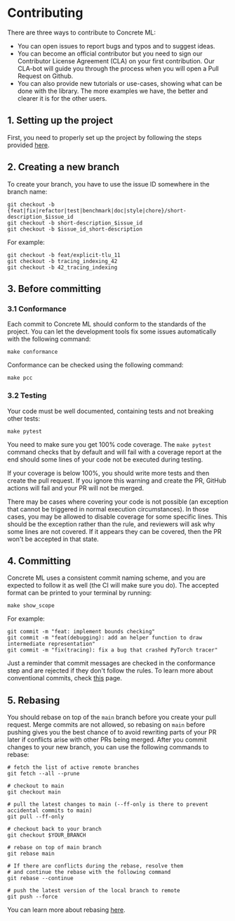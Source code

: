# Contributing

There are three ways to contribute to Concrete ML:

- You can open issues to report bugs and typos and to suggest ideas.
- You can become an official contributor but you need to sign our Contributor License Agreement (CLA) on your first contribution. Our CLA-bot will guide you through the process when you will open a Pull Request on Github.
- You can also provide new tutorials or use-cases, showing what can be done with the library. The more examples we have, the better and clearer it is for the other users.

## 1. Setting up the project

First, you need to properly set up the project by following the steps provided [here](project_setup.md).

## 2. Creating a new branch

To create your branch, you have to use the issue ID somewhere in the branch name:

```shell
git checkout -b {feat|fix|refactor|test|benchmark|doc|style|chore}/short-description_$issue_id
git checkout -b short-description_$issue_id
git checkout -b $issue_id_short-description
```

For example:

```shell
git checkout -b feat/explicit-tlu_11
git checkout -b tracing_indexing_42
git checkout -b 42_tracing_indexing
```

## 3. Before committing

### 3.1 Conformance

Each commit to Concrete ML should conform to the standards of the project. You can let the development tools fix some issues automatically with the following command:

```shell
make conformance
```

Conformance can be checked using the following command:

```shell
make pcc
```

### 3.2 Testing

Your code must be well documented, containing tests and not breaking other tests:

```shell
make pytest
```

You need to make sure you get 100% code coverage. The `make pytest` command checks that by default and will fail with a coverage report at the end should some lines of your code not be executed during testing.

If your coverage is below 100%, you should write more tests and then create the pull request. If you ignore this warning and create the PR, GitHub actions will fail and your PR will not be merged.

There may be cases where covering your code is not possible (an exception that cannot be triggered in normal execution circumstances). In those cases, you may be allowed to disable coverage for some specific lines. This should be the exception rather than the rule, and reviewers will ask why some lines are not covered. If it appears they can be covered, then the PR won't be accepted in that state.

## 4. Committing

Concrete ML uses a consistent commit naming scheme, and you are expected to follow it as well (the CI will make sure you do). The accepted format can be printed to your terminal by running:

```shell
make show_scope
```

For example:

```shell
git commit -m "feat: implement bounds checking"
git commit -m "feat(debugging): add an helper function to draw intermediate representation"
git commit -m "fix(tracing): fix a bug that crashed PyTorch tracer"
```

Just a reminder that commit messages are checked in the conformance step and are rejected if they don't follow the rules. To learn more about conventional commits, check [this](https://www.conventionalcommits.org/en/v1.0.0/) page.

## 5. Rebasing

You should rebase on top of the `main` branch before you create your pull request. Merge commits are not allowed, so rebasing on `main` before pushing gives you the best chance of to avoid rewriting parts of your PR later if conflicts arise with other PRs being merged. After you commit changes to your new branch, you can use the following commands to rebase:

```shell
# fetch the list of active remote branches
git fetch --all --prune

# checkout to main
git checkout main

# pull the latest changes to main (--ff-only is there to prevent accidental commits to main)
git pull --ff-only

# checkout back to your branch
git checkout $YOUR_BRANCH

# rebase on top of main branch
git rebase main

# If there are conflicts during the rebase, resolve them
# and continue the rebase with the following command
git rebase --continue

# push the latest version of the local branch to remote
git push --force
```

You can learn more about rebasing [here](https://git-scm.com/docs/git-rebase).
